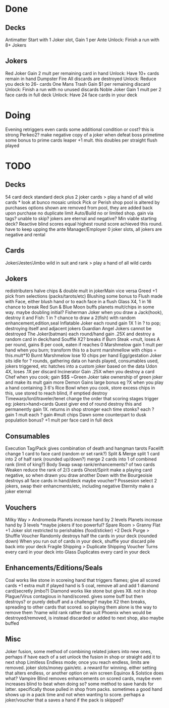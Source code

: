 # Done
## Decks
Antimatter
	Start with 1 Joker slot, Gain 1 per Ante
	Unlock: Finish a run with 8+ Jokers
## Jokers
Red Joker
	Gain 2 mult per remaining card in hand
	Unlock: Have 10+ cards remain in hand
Dumpster Fire
	All discards are destroyed
	Unlock: Reduce you deck to 26- cards
One Mans Trash
	Gain $1 per remaining discard
	Unlock: Finish a run with no unused discards
Noble Joker
	Gain 1 mult per 2 face cards in full deck
	Unlock: Have 24 face cards in your deck

# Doing
Evening
	retriggers even cards
	some additional condition or cost? this is strong
Perkeo2?
	make negative copy of a joker when defeat boss
primetime
	some bonus to prime cards
leaper
	+1 mult. this doubles per straight flush played

# TODO
## Decks
54 card deck
	standard deck plus 2 joker cards
	> play a hand of all wild cards
	* look at bunco mosaic unlock
Pick or Perish
	shop pool is altered by purchases
	options shown are removed from pool, they are added back upon purchase
	no duplicate limit
Auto/Build
	no or limited shop. gain via tags? unable to skip? jokers are eternal and negative? Min viable starting deck?
Reactive
	blind scores equal highest round score achieved this round. have to keep upping the ante
Manager/Employer
	0 joker slots, all jokers are negative and rental
## Cards
Joker/Jester/Jimbo
	wild in suit and rank
	> play a hand of all wild cards
## Jokers
redistributers
	halve chips & double mult in jokerMain
	vice versa
Greed
	+1 pick from selections (packs/tarots/etc)
Blushing
	some bonus to Flush made with Face, either blush hand or to each face in a flush
Glass
	X4, 1 in 16 chance to break
Red Sun & Blue Moon
	buffs planets mult/chips in some way. maybe doubling initial?
Fisherman Joker
	when you draw a Jack(hook), destroy it and Fish:
	1 in ? chance to draw a 2(fish) with random enhancement,edition,seal
Inflatable Joker
	each round gain 1X
	1 in ? to pop; destroying itself and adjacent jokers
Guardian Angel
	Jokers cannot be destroyed
The Joker(batman)
	each round/hand gain .25X and destroy a random card in deck/hand
Soufflé
	X2? breaks if Burn
Steak
	+mult, loses A per round, gains B per cook, eaten if reaches 0
Marshmelow
	gain 1 mult per hand
	when you burn; transform this to a burnt marshmellow with chips = this.mult*10
Burnt Marshmelow
	lose 10 chips per hand
Egg/gestation Joker
	sits idle for ? rounds, gathering data on hands played, consumables used, jokers triggered, etc
	hatches into a custom joker based on the data
Udon
	4X, loses .1X per discard
Incinerator
	Gain .25X when you destroy a card
Chef
	when you cook; gain $$$
~Green Joker
	take ownership of green joker and make its mult gain more
Demon
	Gains large bonus eg ?X when you play a hand containing 3 6's
Rice Bowl
	when you cook, store excess chips in this, use stored to reach blind, if emptied destroy
Timewarp/lord/traveler/tenet
	change the order that scoring stages trigger
	eg: jokers>hand>cards
Quest giver
	end of round destroy this and permanently gain 1X.
	returns in shop stronger each time
stonks?
	each ? gain 1 mult
	each ? gain #mult chips
Dawn
	some counterpart to dusk
population bonus?
	+1 mult per face card in full deck
## Consumables
Execution Tag/Pack
	gives combination of death and hangman tarots
Facelift
	change 1 card to face card (random or set rank?)
Split & Merge
	split 1 card into 2 of half rank (rounded up/down?)
	merge 2 cards into 1 of combined rank (limit of king?)
Body Swap
	swap rank/enhancements? of two cards
Weaken
	reduce the rank of 2/3 cards
Ghost/Spirit
	make a playing card negative, so when drawn you draw another
Down with the Bourgeoisie
	destroys all face cards in hand/deck
	maybe voucher?
Possesion
	select 2 jokers, swap their enhancments/etc, including negative
Eternity
	make a joker eternal
## Vouchers
Milky Way > Andromeda
	Planets increase hand by 2 levels
	Planets increase hand by 3 levels
	*maybe jokers if too powerful?
Spare Room > Granny Flat
	+1 Joker slot restricted to perishables (food/sticker)
	+2
Deck Purge > Shuffle Voucher
	Randomly destroys half the cards in your deck (rounded down)
	When you run out of cards in your deck, shuffle your discard pile back into your deck
Fragile Shipping > Duplicate Shipping Voucher
	Turns every card in your deck into Glass
	Duplicates every card in your deck
## Enhancements/Editions/Seals
Coal
	works like stone
	in scoreing hand that triggers flames; give all scored cards +1 extra mult
	if played hand is 5 coal, remove all and add 1 diamond card(secretly jimbo?)
Diamond
	works like stone but gives X8. not in shop
Plague/Virus
	contagious in hand/scored. gives some buff but then destroys? or purely debuff and a challenge?
	maybe X2 then breaks, spreading to other cards that scored. so playing them alone is the way to remove them
?name
	wild rank rather than suit
Phoenix
	when would be destroyed/removed, is instead discarded or added to next shop, also maybe buffed
## Misc
Joker fusion, some method of combining related jokers into new ones, perhaps if have each of a set unlock the fusion in shop or straight add it to next shop
Limitless Endless mode; once you reach endless, limits are removed. joker slots/money gain/etc. a reward for winning. either setting that alters endless, or another option on win screen
Equinox & Solstice does what?
Vampire Blind
	removes enhancements on scored cards, maybe even increases blind to beat when doing so?
some method to save hands for latter. specifically those pulled in shop from packs. sometimes a good hand shows up in a pack time and not when wanting to score.
	perhaps a joker/voucher that a saves a hand if the pack is skipped?